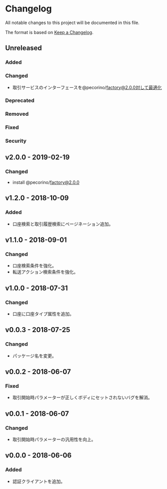 # Changelog

All notable changes to this project will be documented in this file.

The format is based on [Keep a Changelog](http://keepachangelog.com/).

## Unreleased

### Added

### Changed

- 取引サービスのインターフェースを@pecorino/factory@2.0.0対して最適化

### Deprecated

### Removed

### Fixed

### Security

## v2.0.0 - 2019-02-19

### Changed

- install @pecorino/factory@2.0.0

## v1.2.0 - 2018-10-09

### Added

- 口座検索と取引履歴検索にページネーション追加。

## v1.1.0 - 2018-09-01

### Changed

- 口座検索条件を強化。
- 転送アクション検索条件を強化。

## v1.0.0 - 2018-07-31

### Changed

- 口座に口座タイプ属性を追加。

## v0.0.3 - 2018-07-25

### Changed

- パッケージ名を変更。

## v0.0.2 - 2018-06-07

### Fixed

- 取引開始時パラメーターが正しくボディにセットされないバグを解消。

## v0.0.1 - 2018-06-07

### Changed

- 取引開始時パラメーターの汎用性を向上。

## v0.0.0 - 2018-06-06

### Added

- 認証クライアントを追加。
